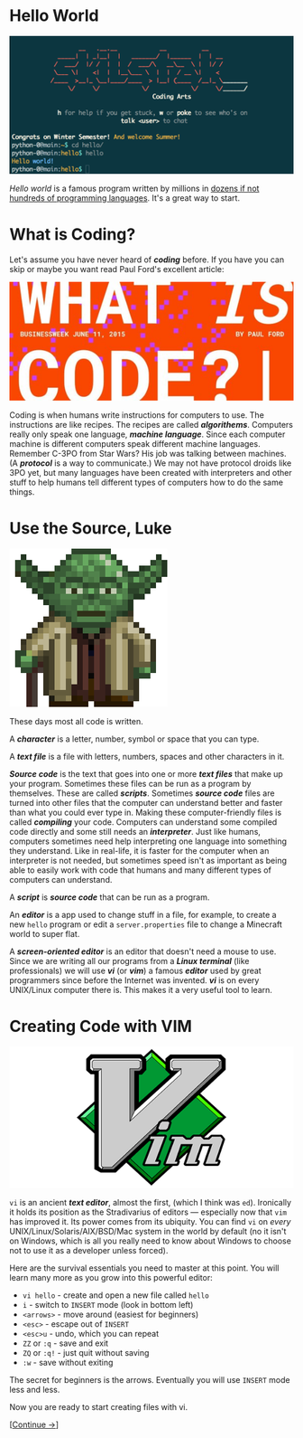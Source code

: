 # Hello World

![SkilStak Hello](../img/hello.png)

*Hello world* is a famous program written by
millions in [dozens if not hundreds of programming
languages](https://en.wikipedia.org/wiki/List_of_Hello_world_program_examples).
It's a great way to start.

# What is Coding?

Let's assume you have never heard of ***coding*** before. If you have you
can skip or maybe you want read Paul Ford's excellent article:

[![](../img/whatiscode.jpg)](http://www.bloomberg.com/graphics/2015-paul-ford-what-is-code/)

Coding is when humans write instructions for computers to use. The
instructions are like recipes. The recipes are called ***algorithems***.
Computers really only speak one language, ***machine language***. Since
each computer machine is different computers speak different
machine languages. Remember C-3PO from Star Wars? His job was talking
between machines. (A ***protocol*** is a way to communicate.) We may not
have protocol droids like 3PO yet, but many languages have been created
with interpreters and other stuff to help humans tell different types
of computers how to do the same things.

# Use the Source, Luke

![](../img/yoda.png)

These days most all code is written.

A ***character*** is a letter, number, symbol or space that you can type.

A ***text file*** is a file with letters, numbers, spaces and other characters
in it.

***Source code*** is the text that goes into one or more ***text files*** that
make up your program. Sometimes these files can be run as a program by
themselves.  These are called ***scripts***. Sometimes ***source code*** files are
turned into other files that the computer can understand better and faster
than what you could ever type in. Making these computer-friendly files
is called ***compiling*** your code. Computers can understand some compiled
code directly and some still needs an ***interpreter***. Just like humans,
computers sometimes need help interpreting one language into something
they understand. Like in real-life, it is faster for the computer when
an interpreter is not needed, but sometimes speed isn't as important as
being able to easily work with code that humans and many different types of
computers can understand.

A ***script*** is ***source code*** that can be run as a program.

An ***editor*** is a app used to change stuff in a file, for example, to create
a new `hello` program or edit a `server.properties` file to change
a Minecraft world to super flat.

A ***screen-oriented editor*** is an editor that doesn't need a mouse to
use. Since we are writing all our programs from a ***Linux terminal***
(like professionals) we will use ***vi*** (or ***vim***) a famous ***editor*** used
by great programmers since before the Internet was invented. ***vi***
is on every UNIX/Linux computer there is.  This makes it a very useful
tool to learn.

# Creating Code with VIM

![vim](../img/vim-logo.png)

`vi` is an ancient ***text editor***, almost the first, (which I think was
`ed`). Ironically it holds its position as the Stradivarius of editors
&mdash; especially now that `vim` has improved it.  Its power comes from
its ubiquity. You can find `vi` on *every* UNIX/Linux/Solaris/AIX/BSD/Mac
system in the world by default (no it isn't on Windows, which is all you
really need to know about Windows to choose not to use it as a developer
unless forced).

Here are the survival essentials you need to master at this point. You
will learn many more as you grow into this powerful editor:

* `vi hello` - create and open a new file called `hello`
* `i` - switch to `INSERT` mode (look in bottom left)
* `<arrows>` - move around (easiest for beginners)
* `<esc>` - escape out of `INSERT`
* `<esc>u` - undo, which you can repeat
* `ZZ` or `:q` - save and exit
* `ZQ` or `:q!` - just quit without saving
* `:w` - save without exiting

The secret for beginners is the arrows. Eventually you will use `INSERT`
mode less and less.

Now you are ready to start creating files with vi.

[[Continue &rarr;](01)]
